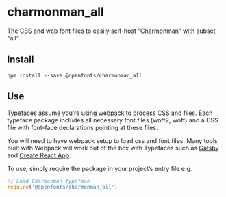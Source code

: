 
# charmonman_all

The CSS and web font files to easily self-host “Charmonman” with subset "all".

## Install

`npm install --save @openfonts/charmonman_all`

## Use

Typefaces assume you’re using webpack to process CSS and files. Each typeface
package includes all necessary font files (woff2, woff) and a CSS file with
font-face declarations pointing at these files.

You will need to have webpack setup to load css and font files. Many tools built
with Webpack will work out of the box with Typefaces such as [Gatsby](https://github.com/gatsbyjs/gatsby)
and [Create React App](https://github.com/facebookincubator/create-react-app).

To use, simply require the package in your project’s entry file e.g.

```javascript
// Load Charmonman typeface
require('@openfonts/charmonman_all')
```
